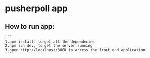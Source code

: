 # pusherpoll app

## How to run app:
	```
	1.npm install, to get all the dependecies
	2.npm run dev, to get the server running
	3.open http://localhost:3000 to access the front end application
	```
